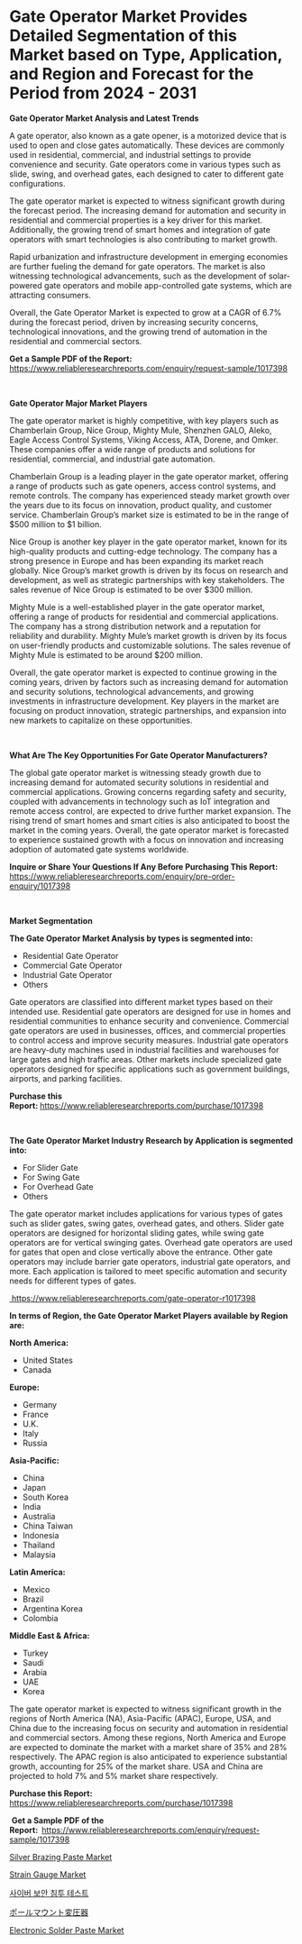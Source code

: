 <p><h1>Gate Operator Market Provides Detailed Segmentation of this Market based on Type, Application, and Region and Forecast for the Period from 2024 - 2031</h1></p><p><strong>Gate Operator Market Analysis and Latest Trends</strong></p>
<p><p>A gate operator, also known as a gate opener, is a motorized device that is used to open and close gates automatically. These devices are commonly used in residential, commercial, and industrial settings to provide convenience and security. Gate operators come in various types such as slide, swing, and overhead gates, each designed to cater to different gate configurations.</p><p>The gate operator market is expected to witness significant growth during the forecast period. The increasing demand for automation and security in residential and commercial properties is a key driver for this market. Additionally, the growing trend of smart homes and integration of gate operators with smart technologies is also contributing to market growth.</p><p>Rapid urbanization and infrastructure development in emerging economies are further fueling the demand for gate operators. The market is also witnessing technological advancements, such as the development of solar-powered gate operators and mobile app-controlled gate systems, which are attracting consumers.</p><p>Overall, the Gate Operator Market is expected to grow at a CAGR of 6.7% during the forecast period, driven by increasing security concerns, technological innovations, and the growing trend of automation in the residential and commercial sectors.</p></p>
<p><strong>Get a Sample PDF of the Report:&nbsp;</strong> <a href="https://www.reliableresearchreports.com/enquiry/request-sample/1017398">https://www.reliableresearchreports.com/enquiry/request-sample/1017398</a></p>
<p>&nbsp;</p>
<p><strong>Gate Operator Major Market Players</strong></p>
<p><p>The gate operator market is highly competitive, with key players such as Chamberlain Group, Nice Group, Mighty Mule, Shenzhen GALO, Aleko, Eagle Access Control Systems, Viking Access, ATA, Dorene, and Omker. These companies offer a wide range of products and solutions for residential, commercial, and industrial gate automation.</p><p>Chamberlain Group is a leading player in the gate operator market, offering a range of products such as gate openers, access control systems, and remote controls. The company has experienced steady market growth over the years due to its focus on innovation, product quality, and customer service. Chamberlain Group’s market size is estimated to be in the range of $500 million to $1 billion.</p><p>Nice Group is another key player in the gate operator market, known for its high-quality products and cutting-edge technology. The company has a strong presence in Europe and has been expanding its market reach globally. Nice Group’s market growth is driven by its focus on research and development, as well as strategic partnerships with key stakeholders. The sales revenue of Nice Group is estimated to be over $300 million.</p><p>Mighty Mule is a well-established player in the gate operator market, offering a range of products for residential and commercial applications. The company has a strong distribution network and a reputation for reliability and durability. Mighty Mule’s market growth is driven by its focus on user-friendly products and customizable solutions. The sales revenue of Mighty Mule is estimated to be around $200 million.</p><p>Overall, the gate operator market is expected to continue growing in the coming years, driven by factors such as increasing demand for automation and security solutions, technological advancements, and growing investments in infrastructure development. Key players in the market are focusing on product innovation, strategic partnerships, and expansion into new markets to capitalize on these opportunities.</p></p>
<p>&nbsp;</p>
<p><strong>What Are The Key Opportunities For Gate Operator Manufacturers?</strong></p>
<p><p>The global gate operator market is witnessing steady growth due to increasing demand for automated security solutions in residential and commercial applications. Growing concerns regarding safety and security, coupled with advancements in technology such as IoT integration and remote access control, are expected to drive further market expansion. The rising trend of smart homes and smart cities is also anticipated to boost the market in the coming years. Overall, the gate operator market is forecasted to experience sustained growth with a focus on innovation and increasing adoption of automated gate systems worldwide.</p></p>
<p><strong>Inquire or Share Your Questions If Any Before Purchasing This Report:</strong> <a href="https://www.reliableresearchreports.com/enquiry/pre-order-enquiry/1017398">https://www.reliableresearchreports.com/enquiry/pre-order-enquiry/1017398</a></p>
<p>&nbsp;</p>
<p><strong>Market Segmentation</strong></p>
<p><strong>The Gate Operator Market Analysis by types is segmented into:</strong></p>
<p><ul><li>Residential Gate Operator</li><li>Commercial Gate Operator</li><li>Industrial Gate Operator</li><li>Others</li></ul></p>
<p><p>Gate operators are classified into different market types based on their intended use. Residential gate operators are designed for use in homes and residential communities to enhance security and convenience. Commercial gate operators are used in businesses, offices, and commercial properties to control access and improve security measures. Industrial gate operators are heavy-duty machines used in industrial facilities and warehouses for large gates and high traffic areas. Other markets include specialized gate operators designed for specific applications such as government buildings, airports, and parking facilities.</p></p>
<p><strong>Purchase this Report:&nbsp;</strong><a href="https://www.reliableresearchreports.com/purchase/1017398">https://www.reliableresearchreports.com/purchase/1017398</a></p>
<p>&nbsp;</p>
<p><strong>The Gate Operator Market Industry Research by Application is segmented into:</strong></p>
<p><ul><li>For Slider Gate</li><li>For Swing Gate</li><li>For Overhead Gate</li><li>Others</li></ul></p>
<p><p>The gate operator market includes applications for various types of gates such as slider gates, swing gates, overhead gates, and others. Slider gate operators are designed for horizontal sliding gates, while swing gate operators are for vertical swinging gates. Overhead gate operators are used for gates that open and close vertically above the entrance. Other gate operators may include barrier gate operators, industrial gate operators, and more. Each application is tailored to meet specific automation and security needs for different types of gates.</p></p>
<p><a href="https://www.reliableresearchreports.com/gate-operator-r1017398">&nbsp;https://www.reliableresearchreports.com/gate-operator-r1017398</a></p>
<p><strong>In terms of Region, the Gate Operator Market Players available by Region are:</strong></p>
<p>
    <p> <strong> North America: </strong>
        <ul>
            <li>United States</li>
            <li>Canada</li>
        </ul>
        </p> 
    <p> <strong> Europe: </strong>
        <ul>
            <li>Germany</li>
            <li>France</li>
            <li>U.K.</li>
            <li>Italy</li>
            <li>Russia</li>
        </ul>
        </p> 
    <p> <strong> Asia-Pacific: </strong>
        <ul>
            <li>China</li>
            <li>Japan</li>
            <li>South Korea</li>
            <li>India</li>
            <li>Australia</li>
            <li>China Taiwan</li>
            <li>Indonesia</li>
            <li>Thailand</li>
            <li>Malaysia</li>
        </ul>
        </p> 
    <p> <strong> Latin America: </strong>
        <ul>
            <li>Mexico</li>
            <li>Brazil</li>
            <li>Argentina Korea</li>
            <li>Colombia</li>
        </ul>
        </p> 
    <p> <strong> Middle East & Africa: </strong>
        <ul>
            <li>Turkey</li>
            <li>Saudi</li>
            <li>Arabia</li>
            <li>UAE</li>
            <li>Korea</li>
        </ul>
    </p>
    </p>
<p><p>The gate operator market is expected to witness significant growth in the regions of North America (NA), Asia-Pacific (APAC), Europe, USA, and China due to the increasing focus on security and automation in residential and commercial sectors. Among these regions, North America and Europe are expected to dominate the market with a market share of 35% and 28% respectively. The APAC region is also anticipated to experience substantial growth, accounting for 25% of the market share. USA and China are projected to hold 7% and 5% market share respectively.</p></p>
<p><strong>Purchase this Report: </strong><a href="https://www.reliableresearchreports.com/purchase/1017398">https://www.reliableresearchreports.com/purchase/1017398</a></p>
<p>&nbsp;<strong>Get a Sample PDF of the Report:&nbsp;&nbsp;</strong><a href="https://www.reliableresearchreports.com/enquiry/request-sample/1017398">https://www.reliableresearchreports.com/enquiry/request-sample/1017398</a></p>
<p><strong></strong></p>
<p><p><a href="https://issuu.com/reportprime-2/docs/silver-brazing-paste-market-size-2030.pptx">Silver Brazing Paste Market</a></p><p><a href="https://github.com/yemakinde/Market-Research-Report-List-2/blob/main/strain-gauge-market.md">Strain Gauge Market</a></p><p><a href="https://github.com/iansanftyord09878/Market-Research-Report-List-1/blob/main/989791026176.md">사이버 보안 침투 테스트</a></p><p><a href="https://github.com/LeanneBruen2023/Market-Research-Report-List-1/blob/main/125225928625.md">ポールマウント変圧器</a></p><p><a href="https://issuu.com/reportprime-2/docs/electronic-solder-paste-market-size-2030.pptx">Electronic Solder Paste Market</a></p></p>